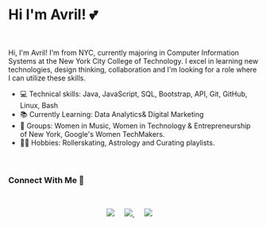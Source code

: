 
# Hi I'm Avril! 💕

<br>

Hi, I'm Avril! I'm from NYC, currently majoring in Computer Information Systems at the New York City College of Technology. I excel in learning new technologies, design thinking, collaboration and I'm looking for a role where I can utilize these skills.

* 💻 Technical skills: Java, JavaScript, SQL, Bootstrap, API, Git, GitHub, Linux, Bash
* 📚 Currently Learning: Data Analytics&  Digital Marketing
* 👥 Groups: Women in Music, Women in Technology & Entrepreneurship of New York, Google's Women TechMakers.
* 🤸‍♀️ Hobbies: Rollerskating, Astrology and Curating playlists.
<br><br><br>

### Connect With Me 🔗
  
<br>

<p align="center">
<a href="https://www.linkedin.com/in/avrilkey/"><img src="https://img.shields.io/badge/linkedin-FC5F22?style=for-the-badge&logo=linkedin&logoColor=white" /></a>&nbsp;&nbsp;&nbsp;&nbsp;
<a href="https://twitter.com/ave_irl"><img src="https://img.shields.io/badge/Twitter-1025a1?style=for-the-badge&logo=twitter&logoColor=white" /> </a>&nbsp;&nbsp;&nbsp;&nbsp;
<a href="https://open.spotify.com/user/be2llv68ztkzjzovyy5ebl1we?si=05sXSejyQsCECUykgYLB_A"><img src="https://img.shields.io/badge/Spotify-1ED760?&style=for-the-badge&logo=spotify&logoColor=white" /></a>&nbsp;&nbsp;&nbsp;&nbsp;
  

  

  



